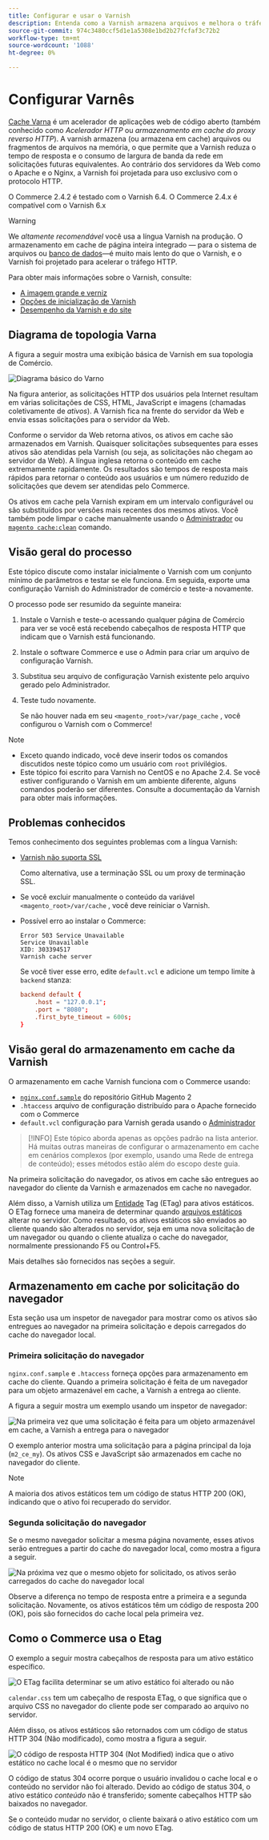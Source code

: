 ```yaml
---
title: Configurar e usar o Varnish
description: Entenda como a Varnish armazena arquivos e melhora o tráfego HTTP.
source-git-commit: 974c3480ccf5d1e1a5308e1bd2b27fcfaf3c72b2
workflow-type: tm+mt
source-wordcount: '1088'
ht-degree: 0%

---
```



# Configurar Varnês

[Cache Varna] é um acelerador de aplicações web de código aberto (também conhecido como _Acelerador HTTP_ ou _armazenamento em cache do proxy reverso HTTP_). A varnish armazena (ou armazena em cache) arquivos ou fragmentos de arquivos na memória, o que permite que a Varnish reduza o tempo de resposta e o consumo de largura de banda da rede em solicitações futuras equivalentes. Ao contrário dos servidores da Web como o Apache e o Nginx, a Varnish foi projetada para uso exclusivo com o protocolo HTTP.

O Commerce 2.4.2 é testado com o Varnish 6.4. O Commerce 2.4.x é compatível com o Varnish 6.x

>[!WARNING]
>
>We _altamente recomendável_ você usa a língua Varnish na produção. O armazenamento em cache de página inteira integrado — para o sistema de arquivos ou [banco de dados]—é muito mais lento do que o Varnish, e o Varnish foi projetado para acelerar o tráfego HTTP.

Para obter mais informações sobre o Varnish, consulte:

- [A imagem grande e verniz]
- [Opções de inicialização de Varnish]
- [Desempenho da Varnish e do site]

## Diagrama de topologia Varna

A figura a seguir mostra uma exibição básica de Varnish em sua topologia de Comércio.

![Diagrama básico do Varno](../../assets/configuration/varnish-basic.png)

Na figura anterior, as solicitações HTTP dos usuários pela Internet resultam em várias solicitações de CSS, HTML, JavaScript e imagens (chamadas coletivamente de _ativos_). A Varnish fica na frente do servidor da Web e envia essas solicitações para o servidor da Web.

Conforme o servidor da Web retorna ativos, os ativos em cache são armazenados em Varnish. Quaisquer solicitações subsequentes para esses ativos são atendidas pela Varnish (ou seja, as solicitações não chegam ao servidor da Web). A língua inglesa retorna o conteúdo em cache extremamente rapidamente. Os resultados são tempos de resposta mais rápidos para retornar o conteúdo aos usuários e um número reduzido de solicitações que devem ser atendidas pelo Commerce.

Os ativos em cache pela Varnish expiram em um intervalo configurável ou são substituídos por versões mais recentes dos mesmos ativos. Você também pode limpar o cache manualmente usando o [Administrador](https://glossary.magento.com/magento-admin) ou [`magento cache:clean`](../cli/manage-cache.md#clean-and-flush-cache-types) comando.

## Visão geral do processo

Este tópico discute como instalar inicialmente o Varnish com um conjunto mínimo de parâmetros e testar se ele funciona. Em seguida, exporte uma configuração Varnish do Administrador de comércio e teste-a novamente.

O processo pode ser resumido da seguinte maneira:

1. Instale o Varnish e teste-o acessando qualquer página de Comércio para ver se você está recebendo cabeçalhos de resposta HTTP que indicam que o Varnish está funcionando.
1. Instale o software Commerce e use o Admin para criar um arquivo de configuração Varnish.
1. Substitua seu arquivo de configuração Varnish existente pelo arquivo gerado pelo Administrador.
1. Teste tudo novamente.

   Se não houver nada em seu `<magento_root>/var/page_cache` , você configurou o Varnish com o Commerce!

>[!NOTE]
- Exceto quando indicado, você deve inserir todos os comandos discutidos neste tópico como um usuário com `root` privilégios.
- Este tópico foi escrito para Varnish no CentOS e no Apache 2.4. Se você estiver configurando o Varnish em um ambiente diferente, alguns comandos poderão ser diferentes. Consulte a documentação da Varnish para obter mais informações.


## Problemas conhecidos

Temos conhecimento dos seguintes problemas com a língua Varnish:

- [Varnish não suporta SSL]

   Como alternativa, use a terminação SSL ou um proxy de terminação SSL.

- Se você excluir manualmente o conteúdo da variável `<magento_root>/var/cache` , você deve reiniciar o Varnish.

- Possível erro ao instalar o Commerce:

   ```terminal
   Error 503 Service Unavailable
   Service Unavailable
   XID: 303394517
   Varnish cache server
   ```

   Se você tiver esse erro, edite `default.vcl` e adicione um tempo limite à `backend` stanza:

   ```conf
   backend default {
       .host = "127.0.0.1";
       .port = "8080";
       .first_byte_timeout = 600s;
   }
   ```

## Visão geral do armazenamento em cache da Varnish

O armazenamento em cache Varnish funciona com o Commerce usando:

- [`nginx.conf.sample`](https://github.com/magento/magento2/blob/2.4/nginx.conf.sample) do repositório GitHub Magento 2
- `.htaccess` arquivo de configuração distribuído para o Apache fornecido com o Commerce
- `default.vcl` configuração para Varnish gerada usando o [Administrador](../cache/configure-varnish-commerce.md)

>[!INFO]
Este tópico aborda apenas as opções padrão na lista anterior. Há muitas outras maneiras de configurar o armazenamento em cache em cenários complexos (por exemplo, usando uma Rede de entrega de conteúdo); esses métodos estão além do escopo deste guia.

Na primeira solicitação do navegador, os ativos em cache são entregues ao navegador do cliente da Varnish e armazenados em cache no navegador.

Além disso, a Varnish utiliza um [Entidade](https://glossary.magento.com/entity) Tag (ETag) para ativos estáticos. O ETag fornece uma maneira de determinar quando [arquivos estáticos](https://glossary.magento.com/static-files) alterar no servidor. Como resultado, os ativos estáticos são enviados ao cliente quando são alterados no servidor, seja em uma nova solicitação de um navegador ou quando o cliente atualiza o cache do navegador, normalmente pressionando F5 ou Control+F5.

Mais detalhes são fornecidos nas seções a seguir.

## Armazenamento em cache por solicitação do navegador

Esta seção usa um inspetor de navegador para mostrar como os ativos são entregues ao navegador na primeira solicitação e depois carregados do cache do navegador local.

### Primeira solicitação do navegador

`nginx.conf.sample` e `.htaccess` forneça opções para armazenamento em cache do cliente. Quando a primeira solicitação é feita de um navegador para um objeto armazenável em cache, a Varnish a entrega ao cliente.

A figura a seguir mostra um exemplo usando um inspetor de navegador:

![Na primeira vez que uma solicitação é feita para um objeto armazenável em cache, a Varnish a entrega para o navegador](../../assets/configuration/varnish-apache-first-visit.png)

O exemplo anterior mostra uma solicitação para a página principal da loja (`m2_ce_my`). Os ativos CSS e JavaScript são armazenados em cache no navegador do cliente.

>[!NOTE]
A maioria dos ativos estáticos tem um código de status HTTP 200 (OK), indicando que o ativo foi recuperado do servidor.

### Segunda solicitação do navegador

Se o mesmo navegador solicitar a mesma página novamente, esses ativos serão entregues a partir do cache do navegador local, como mostra a figura a seguir.

![Na próxima vez que o mesmo objeto for solicitado, os ativos serão carregados do cache do navegador local](../../assets/configuration/varnish-apache-second-visit.png)

Observe a diferença no tempo de resposta entre a primeira e a segunda solicitação. Novamente, os ativos estáticos têm um código de resposta 200 (OK), pois são fornecidos do cache local pela primeira vez.

## Como o Commerce usa o Etag

O exemplo a seguir mostra cabeçalhos de resposta para um ativo estático específico.

![O ETag facilita determinar se um ativo estático foi alterado ou não](../../assets/configuration/varnish-etag.png)

`calendar.css` tem um cabeçalho de resposta ETag, o que significa que o arquivo CSS no navegador do cliente pode ser comparado ao arquivo no servidor.

Além disso, os ativos estáticos são retornados com um código de status HTTP 304 (Não modificado), como mostra a figura a seguir.

![O código de resposta HTTP 304 (Not Modified) indica que o ativo estático no cache local é o mesmo que no servidor](../../assets/configuration/varnish-304.png)

O código de status 304 ocorre porque o usuário invalidou o cache local e o conteúdo no servidor não foi alterado. Devido ao código de status 304, o ativo estático _conteúdo_ não é transferido; somente cabeçalhos HTTP são baixados no navegador.

Se o conteúdo mudar no servidor, o cliente baixará o ativo estático com um código de status HTTP 200 (OK) e um novo ETag.

<!-- Link Definitions -->

[banco de dados]: https://developer.adobe.com/commerce/php/development/cache/partial/database-caching/
[A imagem grande e verniz]: https://www.varnish-cache.org/docs/trunk/users-guide/intro.html
[Cache Varna]: https://varnish-cache.org
[Opções de inicialização de Varnish]: https://www.varnish-cache.org/docs/trunk/reference/varnishd.html#ref-varnishd-options
[Desempenho da Varnish e do site]: https://www.varnish-cache.org/docs/trunk/users-guide/performance.html#users-performance
[Varnish não suporta SSL]: https://www.varnish-cache.org/docs/3.0/phk/ssl.html
